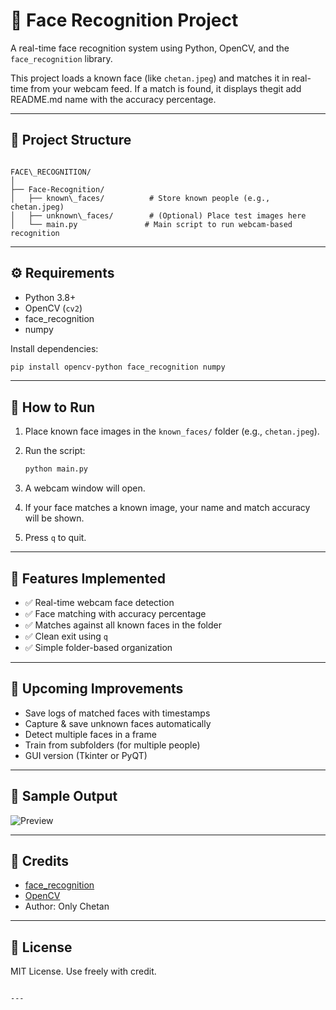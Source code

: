 
# 🎯 Face Recognition Project

A real-time face recognition system using Python, OpenCV, and the `face_recognition` library.

This project loads a known face (like `chetan.jpeg`) and matches it in real-time from your webcam feed. If a match is found, it displays thegit add README.md name with the accuracy percentage.

---

## 📁 Project Structure

```

FACE\_RECOGNITION/
│
├── Face-Recognition/
│   ├── known\_faces/          # Store known people (e.g., chetan.jpeg)
│   ├── unknown\_faces/        # (Optional) Place test images here
│   └── main.py               # Main script to run webcam-based recognition

````

---

## ⚙️ Requirements

- Python 3.8+
- OpenCV (`cv2`)
- face_recognition
- numpy

Install dependencies:
```bash
pip install opencv-python face_recognition numpy
````

---

## 🚀 How to Run

1. Place known face images in the `known_faces/` folder (e.g., `chetan.jpeg`).
2. Run the script:

   ```bash
   python main.py
   ```
3. A webcam window will open.
4. If your face matches a known image, your name and match accuracy will be shown.
5. Press `q` to quit.

---

## 📌 Features Implemented

* ✅ Real-time webcam face detection
* ✅ Face matching with accuracy percentage
* ✅ Matches against all known faces in the folder
* ✅ Clean exit using `q`
* ✅ Simple folder-based organization

---

## 🔧 Upcoming Improvements

* Save logs of matched faces with timestamps
* Capture & save unknown faces automatically
* Detect multiple faces in a frame
* Train from subfolders (for multiple people)
* GUI version (Tkinter or PyQT)

---

## 📸 Sample Output

![Preview](./sample_output.jpg) <!-- Optional screenshot -->

---

## 🤝 Credits

* [face\_recognition](https://github.com/ageitgey/face_recognition)
* [OpenCV](https://opencv.org/)
* Author: Only Chetan

---

## 📄 License

MIT License. Use freely with credit.

```

---

